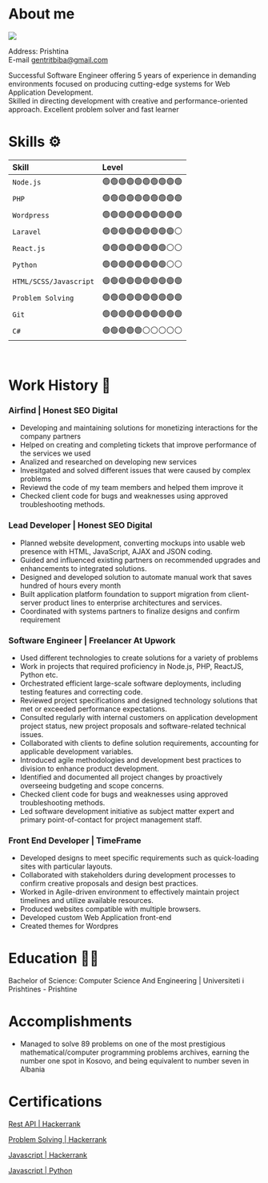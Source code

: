 # About me

![](https://lh3.googleusercontent.com/a-/AOh14Gionr7mgk1BS-FUF_lG_HNababb7KsoD4Xgi7AM=s288-p-no)

Address: Prishtina <br>
E-mail  gentritbiba@gmail.com

Successful Software Engineer offering 5 years of experience in demanding environments focused on producing cutting-edge
systems for Web Application Development.<br> Skilled in directing development with creative and performance-oriented approach.
Excellent problem solver and fast learner

# Skills ⚙️


| Skill |  Level                       |
| :-------- | :-------------------------------- |
| `Node.js`      |  🟢🟢🟢🟢🟢🟢🟢🟢🟢🟢 |
| `PHP`      |  🟢🟢🟢🟢🟢🟢🟢🟢🟢🟢  |
| `Wordpress`      |  🟢🟢🟢🟢🟢🟢🟢🟢🟢🟢  |
| `Laravel`      |  🟢🟢🟢🟢🟢🟢🟢🟢🟢⚪  |
| `React.js`      |  🟢🟢🟢🟢🟢🟢🟢🟢⚪⚪  |
| `Python`      |  🟢🟢🟢🟢🟢🟢🟢🟢⚪⚪  |
| `HTML/SCSS/Javascript`      |  🟢🟢🟢🟢🟢🟢🟢🟢🟢🟢  |
| `Problem Solving`      |  🟢🟢🟢🟢🟢🟢🟢🟢🟢🟢  |
| `Git`      |  🟢🟢🟢🟢🟢🟢🟢🟢🟢🟢  |
| `C#`      |  🟢🟢🟢🟢🟢⚪⚪⚪⚪⚪  |

<br>

# Work History 📜


### Airfind | Honest SEO Digital 

- Developing and maintaining solutions for monetizing interactions for the company partners
- Helped on creating and completing tickets that improve performance of the services we used
- Analized and researched on developing new services
- Invesitgated and solved different issues that were caused by complex problems
- Reviewd the code of my team members and helped them improve it
- Checked client code for bugs and weaknesses using approved troubleshooting methods.

### Lead Developer | Honest SEO Digital 

- Planned website development, converting mockups into usable web presence with HTML, JavaScript, AJAX and JSON coding.
- Guided and influenced existing partners on recommended upgrades and enhancements to integrated solutions.
- Designed and developed solution to automate manual work that saves hundred of hours every month
- Built application platform foundation to support migration from client-server product lines to enterprise architectures and services.
- Coordinated with systems partners to finalize designs and confirm requirement

### Software Engineer | Freelancer At Upwork

- Used different technologies to create solutions for a variety of problems
- Work in projects that required proficiency in Node.js, PHP, ReactJS, Python etc.
- Orchestrated efficient large-scale software deployments, including testing features and correcting code.
- Reviewed project specifications and designed technology solutions that met or exceeded performance expectations.
- Consulted regularly with internal customers on application development project status, new project proposals and software-related technical issues.
- Collaborated with clients to define solution requirements, accounting for applicable development variables.
- Introduced agile methodologies and development best practices to division to enhance product development.
- Identified and documented all project changes by proactively overseeing budgeting and scope concerns.
- Checked client code for bugs and weaknesses using approved troubleshooting methods.
- Led software development initiative as subject matter expert and primary point-of-contact for project management staff.

### Front End Developer | TimeFrame

- Developed designs to meet specific requirements such as quick-loading sites with particular layouts.
- Collaborated with stakeholders during development processes to confirm creative proposals and design best practices.
- Worked in Agile-driven environment to effectively maintain project timelines and utilize available resources.
- Produced websites compatible with multiple browsers.
- Developed custom Web Application front-end
- Created themes for Wordpres

# Education 🧑‍🎓

Bachelor of Science: Computer Science And Engineering | Universiteti i Prishtines - Prishtine

# Accomplishments
- Managed to solve 89 problems on one of the most prestigious mathematical/computer programming problems archives, earning the number one spot in Kosovo, and being equivalent to number seven in Albania

# Certifications

[Rest API | Hackerrank](https://www.hackerrank.com/certificates/7a2fc7aed39c)

[Problem Solving | Hackerrank](https://www.hackerrank.com/certificates/cf816bd73814)

[Javascript | Hackerrank](https://www.hackerrank.com/certificates/02852118c286)

[Javascript | Python](https://www.hackerrank.com/certificates/f63ebbc21818)


